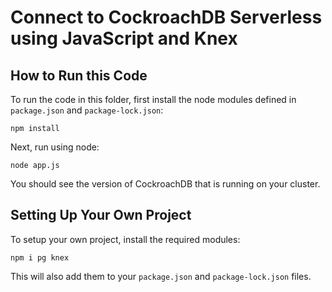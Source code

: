 # Connect to CockroachDB Serverless using JavaScript and Knex 

## How to Run this Code

To run the code in this folder, first install the node modules defined in `package.json` and `package-lock.json`:

```
npm install
```

Next, run using node:


```
node app.js
```

You should see the version of CockroachDB that is running on your cluster.

## Setting Up Your Own Project

To setup your own project, install the required modules:

```
npm i pg knex
```

This will also add them to your `package.json` and `package-lock.json` files.